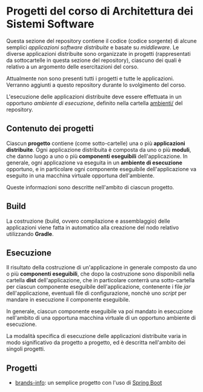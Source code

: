 # Progetti del corso di Architettura dei Sistemi Software

Questa sezione del repository contiene il codice (codice sorgente)
di alcune semplici *applicazioni software distribuite* e basate su *middleware*.
Le diverse applicazioni distribuite sono organizzate in progetti
(rappresentati da sottocartelle in questa sezione del repository),
ciascuno dei quali è relativo a un argomento delle esercitazioni del corso.

Attualmente non sono presenti tutti i progetti e tutte le applicazioni.
Verranno aggiunti a questo repository durante lo svolgimento del corso.

L'esecuzione delle applicazioni distribuite deve essere effettuata
in un opportuno *ambiente di esecuzione*,
definito nella cartella [ambienti/](../ambienti/) del repository.

## Contenuto dei progetti

Ciascun **progetto** contiene (come sotto-cartelle) una o più **applicazioni distribuite**.
Ogni applicazione distribuita è composta da uno o più **moduli**,
che danno luogo a uno o più **componenti eseguibili** dell'applicazione.
In generale, ogni applicazione va eseguita in un **ambiente di esecuzione** opportuno,
e in particolare ogni componente eseguibile dell'applicazione
va eseguito in una macchina virtuale opportuna dell'ambiente.

Queste informazioni sono descritte nell'ambito di ciascun progetto.

## Build  

La costruzione (build, ovvero compilazione e assemblaggio) delle applicazioni
viene fatta in automatico alla creazione del nodo relativo utilizzando **Gradle**.

## Esecuzione

Il risultato della costruzione di un'applicazione
in generale composto da uno o più **componenti eseguibili**,
che dopo la costruzione sono disponibili nella cartella **dist** dell'applicazione,
che in particolare conterrà una sotto-cartella per ciascun componente eseguibile dell'applicazione,
contenente i file *jar* dell'applicazione, eventuali file di configurazione,
nonchè uno *script* per mandare in esecuzione il componente eseguibile.

In generale, ciascun componente eseguibile va poi mandato in esecuzione
nell'ambito di una opportuna macchina virtuale di un opportuno ambiente di esecuzione.

La modalità specifica di esecuzione delle applicazioni distribuite
varia in modo significativo da progetto a progetto,
ed è descritta nell'ambito dei singoli progetti.

## Progetti

* [brands-info](../progetti/brands-info/): un semplice progetto con l'uso di [Spring Boot](https://projects.spring.io/spring-boot/)

